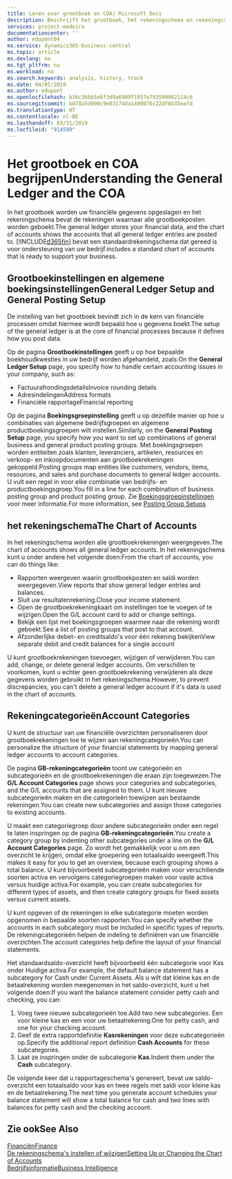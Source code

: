 ```yaml
---
title: Leren over grootboek en COA| Microsoft Docs
description: Beschrijft het grootboek, het rekeningschema en rekeningcategorieën.
services: project-madeira
documentationcenter: ''
author: edupont04
ms.service: dynamics365-business-central
ms.topic: article
ms.devlang: na
ms.tgt_pltfrm: na
ms.workload: na
ms.search.keywords: analysis, history, track
ms.date: 04/01/2019
ms.author: edupont
ms.openlocfilehash: b16c36bb5e6f3d9a6909f1937e793599062114c6
ms.sourcegitcommit: bd78a5d990c9e83174da1409076c22df8b35eafd
ms.translationtype: HT
ms.contentlocale: nl-BE
ms.lasthandoff: 03/31/2019
ms.locfileid: "914599"
---
```

# <a name="understanding-the-general-ledger-and-the-coa"></a><span data-ttu-id="00e31-103">Het grootboek en COA begrijpen</span><span class="sxs-lookup"><span data-stu-id="00e31-103">Understanding the General Ledger and the COA</span></span>
<span data-ttu-id="00e31-104">In het grootboek worden uw financiële gegevens opgeslagen en het rekeningschema bevat de rekeningen waarnaar alle grootboekposten worden geboekt.</span><span class="sxs-lookup"><span data-stu-id="00e31-104">The general ledger stores your financial data, and the chart of accounts shows the accounts that all general ledger entries are posted to.</span></span> [!INCLUDE[d365fin](includes/d365fin_md.md)] <span data-ttu-id="00e31-105">bevat een standaardrekeningschema dat gereed is voor ondersteuning van uw bedrijf.</span><span class="sxs-lookup"><span data-stu-id="00e31-105">includes a standard chart of accounts that is ready to support your business.</span></span>

## <a name="general-ledger-setup-and-general-posting-setup"></a><span data-ttu-id="00e31-106">Grootboekinstellingen en algemene boekingsinstellingen</span><span class="sxs-lookup"><span data-stu-id="00e31-106">General Ledger Setup and General Posting Setup</span></span>
<span data-ttu-id="00e31-107">De instelling van het grootboek bevindt zich in de kern van financiële processen omdat hiermee wordt bepaald hoe u gegevens boekt.</span><span class="sxs-lookup"><span data-stu-id="00e31-107">The setup of the general ledger is at the core of financial processes because it defines how you post data.</span></span>  

<span data-ttu-id="00e31-108">Op de pagina **Grootboekinstellingen** geeft u op hoe bepaalde boekhoudkwesties in uw bedrijf worden afgehandeld, zoals:</span><span class="sxs-lookup"><span data-stu-id="00e31-108">On the **General Ledger Setup** page, you specify how to handle certain accounting issues in your company, such as:</span></span>  

* <span data-ttu-id="00e31-109">Factuurafrondingsdetails</span><span class="sxs-lookup"><span data-stu-id="00e31-109">Invoice rounding details</span></span>  
* <span data-ttu-id="00e31-110">Adresindelingen</span><span class="sxs-lookup"><span data-stu-id="00e31-110">Address formats</span></span>  
* <span data-ttu-id="00e31-111">Financiële rapportage</span><span class="sxs-lookup"><span data-stu-id="00e31-111">Financial reporting</span></span>  

<span data-ttu-id="00e31-112">Op de pagina **Boekingsgroepinstelling** geeft u op dezelfde manier op hoe u combinaties van algemene bedrijfsgroepen en algemene productboekingsgroepen wilt instellen.</span><span class="sxs-lookup"><span data-stu-id="00e31-112">Similarly, on the **General Posting Setup** page, you specify how you want to set up combinations of general business and general product posting groups.</span></span> <span data-ttu-id="00e31-113">Met boekingsgroepen worden entiteiten zoals klanten, leveranciers, artikelen, resources en verkoop- en inkoopdocumenten aan grootboekrekeningen gekoppeld.</span><span class="sxs-lookup"><span data-stu-id="00e31-113">Posting groups map entities like customers, vendors, items, resources, and sales and purchase documents to general ledger accounts.</span></span> <span data-ttu-id="00e31-114">U vult een regel in voor elke combinatie van bedrijfs- en productboekingsgroep.</span><span class="sxs-lookup"><span data-stu-id="00e31-114">You fill in a line for each combination of business posting group and product posting group.</span></span> <span data-ttu-id="00e31-115">Zie [Boekingsgroepinstellingen](finance-posting-groups.md) voor meer informatie.</span><span class="sxs-lookup"><span data-stu-id="00e31-115">For more information, see [Posting Group Setups](finance-posting-groups.md)</span></span>  

## <a name="the-chart-of-accounts"></a><span data-ttu-id="00e31-116">het rekeningschema</span><span class="sxs-lookup"><span data-stu-id="00e31-116">The Chart of Accounts</span></span>
<span data-ttu-id="00e31-117">In het rekeningschema worden alle grootboekrekeningen weergegeven.</span><span class="sxs-lookup"><span data-stu-id="00e31-117">The chart of accounts shows all general ledger accounts.</span></span> <span data-ttu-id="00e31-118">In het rekeningschema kunt u onder andere het volgende doen:</span><span class="sxs-lookup"><span data-stu-id="00e31-118">From the chart of accounts, you can do things like:</span></span>  

* <span data-ttu-id="00e31-119">Rapporten weergeven waarin grootboekposten en saldi worden weergegeven.</span><span class="sxs-lookup"><span data-stu-id="00e31-119">View reports that show general ledger entries and balances.</span></span>  
* <span data-ttu-id="00e31-120">Sluit uw resultatenrekening.</span><span class="sxs-lookup"><span data-stu-id="00e31-120">Close your income statement.</span></span>  
* <span data-ttu-id="00e31-121">Open de grootboekrekeningkaart om instellingen toe te voegen of te wijzigen.</span><span class="sxs-lookup"><span data-stu-id="00e31-121">Open the G/L account card to add or change settings.</span></span>  
* <span data-ttu-id="00e31-122">Bekijk een lijst met boekingsgroepen waarmee naar die rekening wordt geboekt.</span><span class="sxs-lookup"><span data-stu-id="00e31-122">See a list of posting groups that post to that account.</span></span>
* <span data-ttu-id="00e31-123">Afzonderlijke debet- en creditsaldo's voor één rekening bekijken</span><span class="sxs-lookup"><span data-stu-id="00e31-123">View separate debit and credit balances for a single account</span></span>  

<span data-ttu-id="00e31-124">U kunt grootboekrekeningen toevoegen, wijzigen of verwijderen.</span><span class="sxs-lookup"><span data-stu-id="00e31-124">You can add, change, or delete general ledger accounts.</span></span> <span data-ttu-id="00e31-125">Om verschillen te voorkomen, kunt u echter geen grootboekrekening verwijderen als deze gegevens worden gebruikt in het rekeningschema.</span><span class="sxs-lookup"><span data-stu-id="00e31-125">However, to prevent discrepancies, you can't delete a general ledger account if it's data is used in the chart of accounts.</span></span>  

## <a name="account-categories"></a><span data-ttu-id="00e31-126">Rekeningcategorieën</span><span class="sxs-lookup"><span data-stu-id="00e31-126">Account Categories</span></span>
<span data-ttu-id="00e31-127">U kunt de structuur van uw financiële overzichten personaliseren door grootboekrekeningen toe te wijzen aan rekeningcategorieën.</span><span class="sxs-lookup"><span data-stu-id="00e31-127">You can personalize the structure of your financial statements by mapping general ledger accounts to account categories.</span></span>  

<span data-ttu-id="00e31-128">De pagina **GB-rekeningcategorieën** toont uw categorieën en subcategorieën en de grootboekrekeningen die eraan zijn toegewezen.</span><span class="sxs-lookup"><span data-stu-id="00e31-128">The **G/L Account Categories** page shows your categories and subcategories, and the G/L accounts that are assigned to them.</span></span> <span data-ttu-id="00e31-129">U kunt nieuwe subcategorieën maken en die categorieën toewijzen aan bestaande rekeningen.</span><span class="sxs-lookup"><span data-stu-id="00e31-129">You can create new subcategories and assign those categories to existing accounts.</span></span>  

<span data-ttu-id="00e31-130">U maakt een categoriegroep door andere subcategorieën onder een regel te laten inspringen op de pagina **GB-rekeningcategorieën**.</span><span class="sxs-lookup"><span data-stu-id="00e31-130">You create a category group by indenting other subcategories under a line on the **G/L Account Categories** page.</span></span> <span data-ttu-id="00e31-131">Zo wordt het gemakkelijk voor u om een overzicht te krijgen, omdat elke groepering een totaalsaldo weergeeft.</span><span class="sxs-lookup"><span data-stu-id="00e31-131">This makes it easy for you to get an overview, because each grouping shows a total balance.</span></span> <span data-ttu-id="00e31-132">U kunt bijvoorbeeld subcategorieën maken voor verschillende soorten activa en vervolgens categoriegroepen maken voor vaste activa versus huidige activa.</span><span class="sxs-lookup"><span data-stu-id="00e31-132">For example, you can create subcategories for different types of assets, and then create category groups for fixed assets versus current assets.</span></span>  

<span data-ttu-id="00e31-133">U kunt opgeven of de rekeningen in elke subcategorie moeten worden opgenomen in bepaalde soorten rapporten.</span><span class="sxs-lookup"><span data-stu-id="00e31-133">You can specify whether the accounts in each subcategory must be included in specific types of reports.</span></span> <span data-ttu-id="00e31-134">De rekeningcategorieën helpen de indeling te definiëren van uw financiële overzichten.</span><span class="sxs-lookup"><span data-stu-id="00e31-134">The account categories help define the layout of your financial statements.</span></span>  

<span data-ttu-id="00e31-135">Het standaardsaldo-overzicht heeft bijvoorbeeld één subcategorie voor Kas onder Huidige activa.</span><span class="sxs-lookup"><span data-stu-id="00e31-135">For example, the default balance statement has a subcategory for Cash under Current Assets.</span></span> <span data-ttu-id="00e31-136">Als u wilt dat kleine kas en de betaalrekening worden meegenomen in het saldo-overzicht, kunt u het volgende doen:</span><span class="sxs-lookup"><span data-stu-id="00e31-136">If you want the balance statement consider petty cash and checking, you can:</span></span>  

1. <span data-ttu-id="00e31-137">Voeg twee nieuwe subcategorieën toe.</span><span class="sxs-lookup"><span data-stu-id="00e31-137">Add two new subcategories.</span></span> <span data-ttu-id="00e31-138">Een voor kleine kas en een voor uw betaalrekening.</span><span class="sxs-lookup"><span data-stu-id="00e31-138">One for petty cash, and one for your checking account.</span></span>  
2. <span data-ttu-id="00e31-139">Geef de extra rapportdefinitie **Kasrekeningen** voor deze subcategorieën op.</span><span class="sxs-lookup"><span data-stu-id="00e31-139">Specify the additional report definition **Cash Accounts** for these subcategories.</span></span>  
3. <span data-ttu-id="00e31-140">Laat ze inspringen onder de subcategorie **Kas**.</span><span class="sxs-lookup"><span data-stu-id="00e31-140">Indent them under the **Cash** subcategory.</span></span>  

<span data-ttu-id="00e31-141">De volgende keer dat u rapportageschema's genereert, bevat uw saldo-overzicht een totaalsaldo voor kas en twee regels met saldi voor kleine kas en de betaalrekening.</span><span class="sxs-lookup"><span data-stu-id="00e31-141">The next time you generate account schedules your balance statement will show a total balance for cash and two lines with balances for petty cash and the checking account.</span></span>  

## <a name="see-also"></a><span data-ttu-id="00e31-142">Zie ook</span><span class="sxs-lookup"><span data-stu-id="00e31-142">See Also</span></span>
[<span data-ttu-id="00e31-143">Financiën</span><span class="sxs-lookup"><span data-stu-id="00e31-143">Finance</span></span>](finance.md)  
[<span data-ttu-id="00e31-144">De rekeningschema's instellen of wijzigen</span><span class="sxs-lookup"><span data-stu-id="00e31-144">Setting Up or Changing the Chart of Accounts</span></span>](finance-setup-chart-accounts.md)  
[<span data-ttu-id="00e31-145">Bedrijfsinformatie</span><span class="sxs-lookup"><span data-stu-id="00e31-145">Business Intelligence</span></span>](bi.md)  
